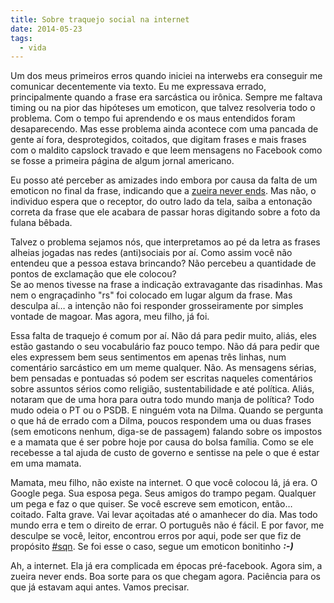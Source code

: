 ```yaml
---
title: Sobre traquejo social na internet
date: 2014-05-23
tags:
  - vida
---
```


Um dos meus primeiros erros quando iniciei na interwebs era conseguir me comunicar decentemente via texto. Eu me expressava errado, principalmente quando a frase era sarcástica ou irônica. Sempre me faltava timing ou na pior das hipóteses um emoticon, que talvez resolveria todo o problema. Com o tempo fui aprendendo e os maus entendidos foram desaparecendo. Mas esse problema ainda acontece com uma pancada de gente aí fora, desprotegidos, coitados, que digitam frases e mais frases com o maldito capslock travado e que leem mensagens no Facebook como se fosse a primeira página de algum jornal americano.

Eu posso até perceber as amizades indo embora por causa da falta de um emoticon no final da frase, indicando que a [zueira never ends](http://zueraneverends.tumblr.com/). Mas não, o individuo espera que o receptor, do outro lado da tela, saiba a entonação correta da frase que ele acabara de passar horas digitando sobre a foto da fulana bêbada.

Talvez o problema sejamos nós, que interpretamos ao pé da letra as frases alheias jogadas nas redes (anti)sociais por aí. Como assim você não entendeu que a pessoa estava brincando? Não percebeu a quantidade de pontos de exclamação que ele colocou?  
Se ao menos tivesse na frase a indicação extravagante das risadinhas. Mas nem o engraçadinho "rs" foi colocado em lugar algum da frase. Mas desculpa aí… a intenção não foi responder grosseiramente por simples vontade de magoar. Mas agora, meu filho, já foi.

Essa falta de traquejo é comum por aí. Não dá para pedir muito, aliás, eles estão gastando o seu vocabulário faz pouco tempo. Não dá para pedir que eles expressem bem seus sentimentos em apenas três linhas, num comentário sarcástico em um meme qualquer. Não. As mensagens sérias, bem pensadas e pontuadas só podem ser escritas naqueles comentários sobre assuntos sérios como religião, sustentabilidade e até política. Aliás, notaram que de uma hora para outra todo mundo manja de política? Todo mudo odeia o PT ou o PSDB. E ninguém vota na Dilma. Quando se pergunta o que há de errado com a Dilma, poucos respondem uma ou duas frases (sem emoticons nenhum, diga-se de passagem) falando sobre os impostos e a mamata que é ser pobre hoje por causa do bolsa família. Como se ele recebesse a tal ajuda de custo de governo e sentisse na pele o que é estar em uma mamata.

Mamata, meu filho, não existe na internet. O que você colocou lá, já era. O Google pega. Sua esposa pega. Seus amigos do trampo pegam. Qualquer um pega e faz o que quiser. Se você escreve sem emoticon, então… coitado. Falta grave. Vai levar açoitadas até o amanhecer do dia. Mas todo mundo erra e tem o direito de errar. O português não é fácil. E por favor, me desculpe se você, leitor, encontrou erros por aqui, pode ser que fiz de propósito [#sqn](https://twitter.com/hashtag/sqn?f=realtime&src=hash). Se foi esse o caso, segue um emoticon bonitinho **_:-)_**

Ah, a internet. Ela já era complicada em épocas pré-facebook. Agora sim, a zueira never ends. Boa sorte para os que chegam agora. Paciência para os que já estavam aqui antes. Vamos precisar.
